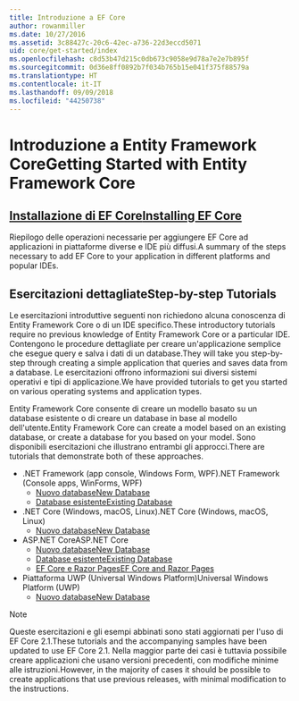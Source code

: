 ```yaml
---
title: Introduzione a EF Core
author: rowanmiller
ms.date: 10/27/2016
ms.assetid: 3c88427c-20c6-42ec-a736-22d3eccd5071
uid: core/get-started/index
ms.openlocfilehash: c8d53b47d215c0db673c9058e9d78a7e2e7b895f
ms.sourcegitcommit: 0d36e8ff0892b7f034b765b15e041f375f88579a
ms.translationtype: HT
ms.contentlocale: it-IT
ms.lasthandoff: 09/09/2018
ms.locfileid: "44250738"
---
```

# <a name="getting-started-with-entity-framework-core"></a><span data-ttu-id="91240-102">Introduzione a Entity Framework Core</span><span class="sxs-lookup"><span data-stu-id="91240-102">Getting Started with Entity Framework Core</span></span>

## <a name="installing-ef-coreinstallindexmd"></a>[<span data-ttu-id="91240-103">Installazione di EF Core</span><span class="sxs-lookup"><span data-stu-id="91240-103">Installing EF Core</span></span>](install/index.md)

<span data-ttu-id="91240-104">Riepilogo delle operazioni necessarie per aggiungere EF Core ad applicazioni in piattaforme diverse e IDE più diffusi.</span><span class="sxs-lookup"><span data-stu-id="91240-104">A summary of the steps necessary to add EF Core to your application in different platforms and popular IDEs.</span></span>

## <a name="step-by-step-tutorials"></a><span data-ttu-id="91240-105">Esercitazioni dettagliate</span><span class="sxs-lookup"><span data-stu-id="91240-105">Step-by-step Tutorials</span></span>

<span data-ttu-id="91240-106">Le esercitazioni introduttive seguenti non richiedono alcuna conoscenza di Entity Framework Core o di un IDE specifico.</span><span class="sxs-lookup"><span data-stu-id="91240-106">These introductory tutorials require no previous knowledge of Entity Framework Core or a particular IDE.</span></span> <span data-ttu-id="91240-107">Contengono le procedure dettagliate per creare un'applicazione semplice che esegue query e salva i dati di un database.</span><span class="sxs-lookup"><span data-stu-id="91240-107">They will take you step-by-step through creating a simple application that queries and saves data from a database.</span></span> <span data-ttu-id="91240-108">Le esercitazioni offrono informazioni sui diversi sistemi operativi e tipi di applicazione.</span><span class="sxs-lookup"><span data-stu-id="91240-108">We have provided tutorials to get you started on various operating systems and application types.</span></span>

<span data-ttu-id="91240-109">Entity Framework Core consente di creare un modello basato su un database esistente o di creare un database in base al modello dell'utente.</span><span class="sxs-lookup"><span data-stu-id="91240-109">Entity Framework Core can create a model based on an existing database, or create a database for you based on your model.</span></span> <span data-ttu-id="91240-110">Sono disponibili esercitazioni che illustrano entrambi gli approcci.</span><span class="sxs-lookup"><span data-stu-id="91240-110">There are tutorials that demonstrate both of these approaches.</span></span>

* <span data-ttu-id="91240-111">.NET Framework (app console, Windows Form, WPF)</span><span class="sxs-lookup"><span data-stu-id="91240-111">.NET Framework (Console apps, WinForms, WPF)</span></span>
  * [<span data-ttu-id="91240-112">Nuovo database</span><span class="sxs-lookup"><span data-stu-id="91240-112">New Database</span></span>](full-dotnet/new-db.md)
  * [<span data-ttu-id="91240-113">Database esistente</span><span class="sxs-lookup"><span data-stu-id="91240-113">Existing Database</span></span>](full-dotnet/existing-db.md)
* <span data-ttu-id="91240-114">.NET Core (Windows, macOS, Linux)</span><span class="sxs-lookup"><span data-stu-id="91240-114">.NET Core (Windows, macOS, Linux)</span></span>
  * [<span data-ttu-id="91240-115">Nuovo database</span><span class="sxs-lookup"><span data-stu-id="91240-115">New Database</span></span>](netcore/new-db-sqlite.md)
* <span data-ttu-id="91240-116">ASP.NET Core</span><span class="sxs-lookup"><span data-stu-id="91240-116">ASP.NET Core</span></span>
  * [<span data-ttu-id="91240-117">Nuovo database</span><span class="sxs-lookup"><span data-stu-id="91240-117">New Database</span></span>](aspnetcore/new-db.md)
  * [<span data-ttu-id="91240-118">Database esistente</span><span class="sxs-lookup"><span data-stu-id="91240-118">Existing Database</span></span>](aspnetcore/existing-db.md)
  * [<span data-ttu-id="91240-119">EF Core e Razor Pages</span><span class="sxs-lookup"><span data-stu-id="91240-119">EF Core and Razor Pages</span></span>](/aspnet/core/data/ef-rp/intro)
* <span data-ttu-id="91240-120">Piattaforma UWP (Universal Windows Platform)</span><span class="sxs-lookup"><span data-stu-id="91240-120">Universal Windows Platform (UWP)</span></span>
  * [<span data-ttu-id="91240-121">Nuovo database</span><span class="sxs-lookup"><span data-stu-id="91240-121">New Database</span></span>](uwp/getting-started.md)

> [!NOTE]  
> <span data-ttu-id="91240-122">Queste esercitazioni e gli esempi abbinati sono stati aggiornati per l'uso di EF Core 2.1.</span><span class="sxs-lookup"><span data-stu-id="91240-122">These tutorials and the accompanying samples have been updated to use EF Core 2.1.</span></span> <span data-ttu-id="91240-123">Nella maggior parte dei casi è tuttavia possibile creare applicazioni che usano versioni precedenti, con modifiche minime alle istruzioni.</span><span class="sxs-lookup"><span data-stu-id="91240-123">However, in the majority of cases it should be possible to create applications that use previous releases, with minimal modification to the instructions.</span></span> 
